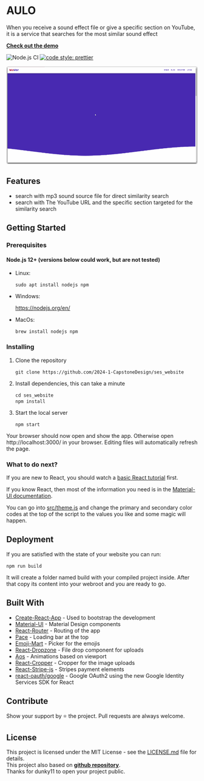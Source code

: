# AULO
When you receive a sound effect file or give a specific section on YouTube,   
it is a service that searches for the most similar sound effect

[**Check out the demo**](https://ses-website.vercel.app/)

![Node.js CI](https://github.com/dunky11/react-saas-template/workflows/Node.js%20CI/badge.svg)
[![code style: prettier](https://img.shields.io/badge/code_style-prettier-ff69b4.svg)](https://github.com/prettier/prettier)

[<img src="/.github/gifs/showcase.gif">](https://reactsaastemplate.com "Go to demo website")

## Features
* search with mp3 sound source file for direct similarity search
* search with The YouTube URL and the specific section targeted for the similarity search

## Getting Started

### Prerequisites

#### Node.js 12+ (versions below could work, but are not tested)

* Linux:

   ```
   sudo apt install nodejs npm
   ```

* Windows:

   https://nodejs.org/en/

* MacOs:

   ```
   brew install nodejs npm
   ```

### Installing

1. Clone the repository

   ```
   git clone https://github.com/2024-1-CapstoneDesign/ses_website
   ```
2. Install dependencies, this can take a minute

   ```
   cd ses_website
   npm install
   ```
3. Start the local server

   ```
   npm start
   ```

Your browser should now open and show the app. Otherwise open http://localhost:3000/ in your browser. Editing files will automatically refresh the page.

### What to do next?

If you are new to React, you should watch a [basic React tutorial](https://www.youtube.com/results?search_query=react+tutorial) first.

If you know React, then most of the information you need is in the [Material-UI documentation](https://material-ui.com/getting-started/usage/).

You can go into [src/theme.js](/src/theme.js) and change the primary and secondary color codes at the top of the script to the values you like and some magic will happen.

## Deployment

If you are satisfied with the state of your website you can run:

```
npm run build 
```

It will create a folder named build with your compiled project inside. After that copy its content into your webroot and you are ready to go.

## Built With

* [Create-React-App](https://github.com/facebook/create-react-app) - Used to bootstrap the development
* [Material-UI](https://github.com/mui-org/material-ui) - Material Design components
* [React-Router](https://github.com/ReactTraining/react-router) - Routing of the app
* [Pace](https://github.com/HubSpot/pace) - Loading bar at the top
* [Emoji-Mart](https://github.com/missive/emoji-mart) - Picker for the emojis
* [React-Dropzone](https://github.com/react-dropzone/react-dropzone) - File drop component for uploads
* [Aos](https://github.com/michalsnik/aos) - Animations based on viewport
* [React-Cropper](https://github.com/roadmanfong/react-cropper) - Cropper for the image uploads
* [React-Stripe-js](https://github.com/stripe/react-stripe-js) - Stripes payment elements
* [react-oauth/google](https://github.com/MomenSherif/react-oauth) - Google OAuth2 using the new Google Identity Services SDK for React

## Contribute
Show your support by ⭐ the project. Pull requests are always welcome.

## License

This project is licensed under the MIT License - see the [LICENSE.md](https://github.com/dunky11/react-saas-template/blob/master/LICENSE) file for details.  
This project also based on [**github repository**](https://github.com/dunky11/react-saas-template).  
Thanks for dunky11 to open your project public.
